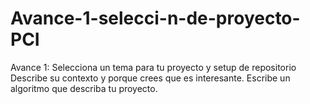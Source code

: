 # Avance-1-selecci-n-de-proyecto-PCI
Avance 1: Selecciona un tema para tu proyecto y setup de repositorio Describe su contexto y porque crees que es interesante. Escribe un algoritmo que describa tu proyecto.
